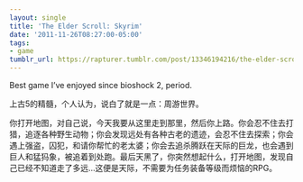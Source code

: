 ```yaml
---
layout: single
title: 'The Elder Scroll: Skyrim'
date: '2011-11-26T08:27:00-05:00'
tags:
- game
tumblr_url: https://rapturer.tumblr.com/post/13346194216/the-elder-scroll-skyrim
---
```

Best game I’ve enjoyed since bioshock 2, period.

上古5的精髓，个人认为，说白了就是一点：周游世界。

你打开地图，对自己说，今天我要从这里走到那里，然后你上路。你会忍不住去打猎，追逐各种野生动物；你会发现远处有各种古老的遗迹，会忍不住去探索；你会遇上强盗，囚犯，和请你帮忙的老太婆；你会去追杀腾跃在天际的巨龙，也会遇到巨人和猛犸象，被追着到处跑。最后天黑了，你突然想起什么，打开地图，发现自己已经不知道走了多远…这便是天际，不需要为任务装备等级而烦恼的RPG。

